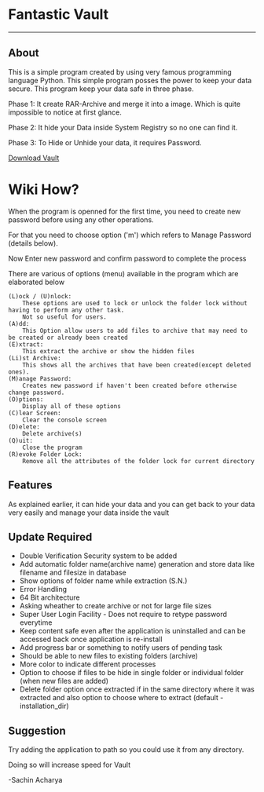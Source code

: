 # Fantastic Vault
_______________________________________________________________________
## About
This is a simple program created by using very famous programming language Python.
This simple program posses the power to keep your data secure.
This program keep your data safe in three phase.

Phase 1:
    It create RAR-Archive and merge it into a image. Which is quite impossible to notice at first glance.

Phase 2:
    It hide your Data inside System Registry so no one can find it.

Phase 3:
    To Hide or Unhide your data, it requires Password.

[Download Vault](https://github.com/Sachinacharya-Project/FolderLock/raw/main/Installer/Vault-Installer.exe)
# Wiki How?

When the program is openned for the first time, you need to create new password before using any other operations.

For that you need to choose option ('m') which refers to Manage Password (details below).

Now Enter new password and confirm password to complete the process

There are various of options (menu) available in the program which are elaborated below
````
(L)ock / (U)nlock:
    These options are used to lock or unlock the folder lock without having to perform any other task.
    Not so useful for users.
(A)dd:
    This Option allow users to add files to archive that may need to be created or already been created
(E)xtract:
    This extract the archive or show the hidden files
(Li)st Archive:
    This shows all the archives that have been created(except deleted ones).
(M)anage Password:
    Creates new password if haven't been created before otherwise change password.
(O)ptions:
    Display all of these options
(C)lear Screen:
    Clear the console screen
(D)elete:
    Delete archive(s)
(Q)uit:
    Close the program
(R)evoke Folder Lock:
    Remove all the attributes of the folder lock for current directory
````
## Features

As explained earlier, it can hide your data and you can get back to your data very easily and manage your data inside the vault

## Update Required

- Double Verification Security system to be added
- Add automatic folder name(archive name) generation and store data like filename and filesize in database
- Show options of folder name while extraction (S.N.)
- Error Handling
- 64 Bit architecture
- Asking wheather to create archive or not for large file sizes
- Super User Login Facility - Does not require to retype password everytime
- Keep content safe even after the application is uninstalled and can be accessed back once application is re-install
- Add progress bar or something to notify users of pending task
- Should be able to new files to existing folders (archive)
- More color to indicate different processes
- Option to choose if files to be hide in single folder or individual folder (when new files are added)
- Delete folder option once extracted if in the same directory where it was extracted and also option to choose where to extract (default - installation_dir)

## Suggestion
Try adding the application to path so you could use it from any directory.

Doing so will increase speed for Vault

-Sachin Acharya
